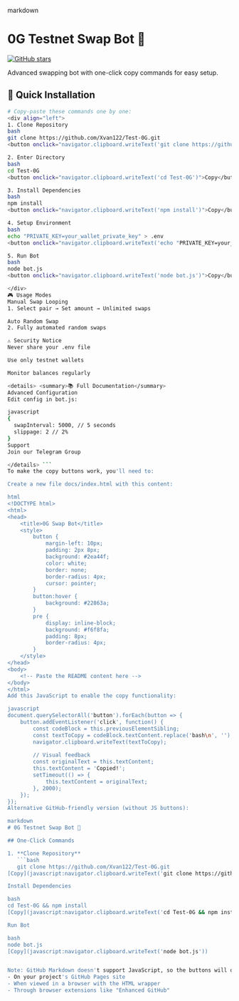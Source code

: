 markdown
# 0G Testnet Swap Bot 🤖

[![GitHub stars](https://img.shields.io/github/stars/Xvan122/Test-0G?style=social)](https://github.com/Xvan122/Test-0G/stargazers)

Advanced swapping bot with one-click copy commands for easy setup.

## 🚀 Quick Installation

```bash
# Copy-paste these commands one by one:
<div align="left">
1. Clone Repository
bash
git clone https://github.com/Xvan122/Test-0G.git
<button onclick="navigator.clipboard.writeText('git clone https://github.com/Xvan122/Test-0G.git')">Copy</button>

2. Enter Directory
bash
cd Test-0G
<button onclick="navigator.clipboard.writeText('cd Test-0G')">Copy</button>

3. Install Dependencies
bash
npm install
<button onclick="navigator.clipboard.writeText('npm install')">Copy</button>

4. Setup Environment
bash
echo "PRIVATE_KEY=your_wallet_private_key" > .env
<button onclick="navigator.clipboard.writeText('echo "PRIVATE_KEY=your_wallet_private_key" > .env')">Copy</button>

5. Run Bot
bash
node bot.js
<button onclick="navigator.clipboard.writeText('node bot.js')">Copy</button>

</div>
🎮 Usage Modes
Manual Swap Looping
1. Select pair → Set amount → Unlimited swaps

Auto Random Swap
2. Fully automated random swaps

⚠️ Security Notice
Never share your .env file

Use only testnet wallets

Monitor balances regularly

<details> <summary>📚 Full Documentation</summary>
Advanced Configuration
Edit config in bot.js:

javascript
{
  swapInterval: 5000, // 5 seconds
  slippage: 2 // 2%
}
Support
Join our Telegram Group

</details> ```
To make the copy buttons work, you'll need to:

Create a new file docs/index.html with this content:

html
<!DOCTYPE html>
<html>
<head>
    <title>0G Swap Bot</title>
    <style>
        button {
            margin-left: 10px;
            padding: 2px 8px;
            background: #2ea44f;
            color: white;
            border: none;
            border-radius: 4px;
            cursor: pointer;
        }
        button:hover {
            background: #22863a;
        }
        pre {
            display: inline-block;
            background: #f6f8fa;
            padding: 8px;
            border-radius: 4px;
        }
    </style>
</head>
<body>
    <!-- Paste the README content here -->
</body>
</html>
Add this JavaScript to enable the copy functionality:

javascript
document.querySelectorAll('button').forEach(button => {
    button.addEventListener('click', function() {
        const codeBlock = this.previousElementSibling;
        const textToCopy = codeBlock.textContent.replace('bash\n', '').trim();
        navigator.clipboard.writeText(textToCopy);
        
        // Visual feedback
        const originalText = this.textContent;
        this.textContent = 'Copied!';
        setTimeout(() => {
            this.textContent = originalText;
        }, 2000);
    });
});
Alternative GitHub-friendly version (without JS buttons):

markdown
# 0G Testnet Swap Bot 🤖

## One-Click Commands

1. **Clone Repository**  
   ```bash
   git clone https://github.com/Xvan122/Test-0G.git
[Copy](javascript:navigator.clipboard.writeText('git clone https://github.com/Xvan122/Test-0G.git'))

Install Dependencies

bash
cd Test-0G && npm install
[Copy](javascript:navigator.clipboard.writeText('cd Test-0G && npm install'))

Run Bot

bash
node bot.js
[Copy](javascript:navigator.clipboard.writeText('node bot.js'))


Note: GitHub Markdown doesn't support JavaScript, so the buttons will only work:
- On your project's GitHub Pages site
- When viewed in a browser with the HTML wrapper
- Through browser extensions like "Enhanced GitHub"
